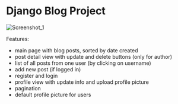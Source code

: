 # Django Blog Project

![Screenshot_1](https://user-images.githubusercontent.com/38236287/76081914-775ec500-5faa-11ea-9766-6011b9a891c4.png)

Features:
- main page with blog posts, sorted by date created
- post detail view with update and delete buttons (only for author)
- list of all posts from one user (by clicking on username)
- add new post (if logged in)
- register and login
- profile view with update info and upload profile picture
- pagination
- default profile picture for users
